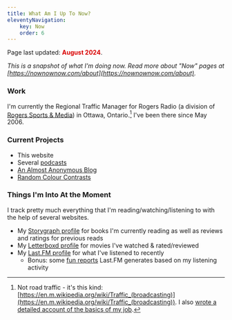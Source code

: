 ```yaml
---
title: What Am I Up To Now?
eleventyNavigation: 
    key: Now
    order: 6
---
```


<p class="now-page">Page last updated: <strong style="color:#d90202;"> August 2024</strong>.</p>

*This is a snapshot of what I'm doing now. Read more about "Now" pages at [https://nownownow.com/about](https://nownownow.com/about).*

### Work 
I'm currently the Regional Traffic Manager for Rogers Radio (a division of <a href="https://www.rogerssportsandmedia.com" target="_blank">Rogers Sports & Media</a>) in Ottawa, Ontario.[^1] I've been there since May 2006. 

### Current Projects  

* This website 
* Several [podcasts](/podcasts/)
* [An Almost Anonymous Blog](https://lwgrs.bearblog.dev)
* [Random Colour Contrasts](https://contrasts.srgower.com/)


### Things I'm Into At the Moment 

I track pretty much everything that I'm reading/watching/listening to with the help of several websites. 
- My [Storygraph profile](https://app.thestorygraph.com/profile/srgower) for books I'm currently reading as well as reviews and ratings for previous reads
- My [Letterboxd profile](https://letterboxd.com/stephen_g/) for movies I've watched & rated/reviewed
- My [Last.FM profile](https://www.last.fm/user/sgower) for what I've listened to recently
  - Bonus: some [fun reports](https://www.last.fm/user/sgower/listening-report) Last.FM generates based on my listening activity
 

[^1]: Not road traffic - it's this kind: [https://en.m.wikipedia.org/wiki/Traffic_(broadcasting)](https://en.m.wikipedia.org/wiki/Traffic_(broadcasting)). I also [wrote a detailed account of the basics of my job](https://lwgrs.bearblog.dev/radio-traffic/).
